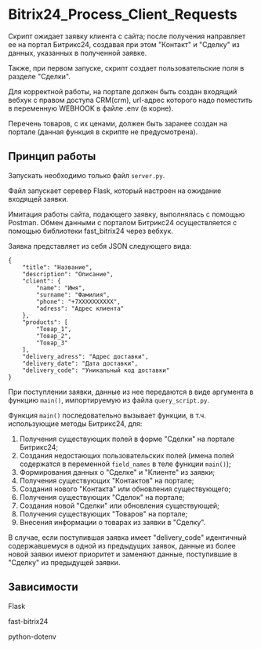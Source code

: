 # Bitrix24_Process_Client_Requests
Скрипт ожидает заявку клиента с сайта; после получения направляет ее на портал Битрикс24, создавая при этом "Контакт" и "Сделку" из данных, указанных в полученной заявке.

Также, при первом запуске, скрипт создает пользовательские поля в разделе "Сделки".

Для корректной работы, на портале должен быть создан входящий вебхук с правом доступа CRM(crm), url-адрес которого надо поместить в переменную WEBHOOK в файле .env (в корне).

Перечень товаров, с их ценами, должен быть заранее создан на портале (данная функция в скрипте не предусмотрена).

## Принцип работы

Запускать необходимо только файл `server.py`.

Файл запускает серевер Flask, который настроен на ожидание входящей заявки. 

Имитация работы сайта, подающего заявку, выполнялась с помощью Postman.
Обмен данными с порталом Битрикс24 осуществляется с помощью библиотеки fast_bitrix24 через вебхук.

Заявка представляет из себя JSON следующего вида:
```
{
    "title": "Название",
    "description": "Описание",
    "client": {
        "name": "Имя",
        "surname": "Фамилия",
        "phone": "+7ХХХХХХХХХХ",
        "adress": "Адрес клиента"
    },
    "products": [
        "Товар_1",
        "Товар_2",
        "Товар_3"
    ],
    "delivery_adress": "Адрес доставки",
    "delivery_date": "Дата доставки",
    "delivery_code": "Уникальный код доставки"
}
```

При поступлении заявки, данные из нее передаются в виде аргумента в функцию `main()`, импортируемую из файла `query_script.py`.

Функция `main()` последовательно вызывает функции, в т.ч. использующие методы Битрикс24, для:
1. Получения существующих полей в форме "Сделки" на портале Битрикс24;
2. Создания недостающих пользовательских полей (имена полей содержатся в переменной `field_names` в теле функции `main()`);
3. Формирования данных о "Сделке" и "Клиенте" из заявки;
4. Получения существующих "Контактов" на портале;
5. Создания нового "Контакта" или обновления существующего;
6. Получения существующих "Сделок" на портале;
7. Создания новой "Сделки" или обновления существующей;
8. Получения существующих "Товаров" на портале;
9. Внесения информации о товарах из заявки в "Сделку".

В случае, если поступившая заявка имеет "delivery_code" идентичный содержавшемуся в одной из предыдущих заявок, данные из более новой заявки имеют приоритет и заменяют данные, поступившие в "Сделку" из предыдущей заявки.

## Зависимости

Flask

fast-bitrix24

python-dotenv
